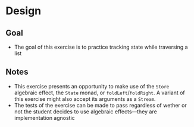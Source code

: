 # Design

## Goal

- The goal of this exercise is to practice tracking state while traversing a list

## Notes

- This exercise presents an opportunity to make use of the `Store` algebraic effect, the `State` monad, or `foldLeft`/`foldRight`. A variant of this exercise might also accept its arguments as a `Stream`.
- The tests of the exercise can be made to pass regardless of wether or not the student decides to use algebraic effects—they are implementation agnostic
